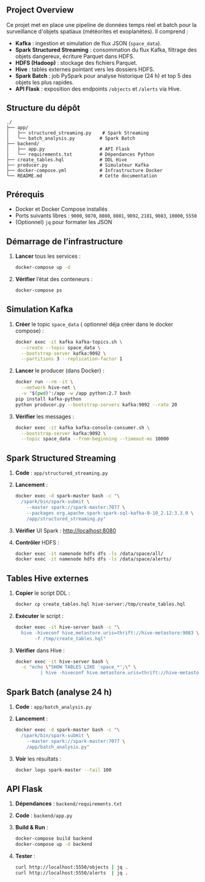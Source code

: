 ## Project Overview

Ce projet met en place une pipeline de données temps réel et batch pour la surveillance d'objets spatiaux (météorites et exoplanètes). Il comprend :

* **Kafka** : ingestion et simulation de flux JSON (`space_data`).
* **Spark Structured Streaming** : consommation du flux Kafka, filtrage des objets dangereux, écriture Parquet dans HDFS.
* **HDFS (Hadoop)** : stockage des fichiers Parquet.
* **Hive** : tables externes pointant vers les dossiers HDFS.
* **Spark Batch** : job PySpark pour analyse historique (24 h) et top 5 des objets les plus rapides.
* **API Flask** : exposition des endpoints `/objects` et `/alerts` via Hive.

## Structure du dépôt

```
./
├── app/
│   ├── structured_streaming.py    # Spark Streaming
│   └── batch_analysis.py         # Spark Batch
├── backend/
│   ├── app.py                    # API Flask
│   └── requirements.txt          # Dépendances Python
├── create_tables.hql             # DDL Hive
├── producer.py                   # Simulateur Kafka
├── docker-compose.yml            # Infrastructure Docker
└── README.md                     # Cette documentation
```

## Prérequis

* Docker et Docker Compose installés
* Ports suivants libres : `9000`, `9870`, `8080`, `8081`, `9092`, `2181`, `9083`, `10000`, `5550`
* (Optionnel) `jq` pour formater les JSON

## Démarrage de l’infrastructure

1. **Lancer** tous les services :

   ```bash
   docker-compose up -d
   ```
2. **Vérifier** l’état des conteneurs :

   ```bash
   docker-compose ps
   ```

## Simulation Kafka

1. **Créer** le topic `space_data` ( optionnel déja créer dans le docker compose) :

   ```bash
   docker exec -it kafka kafka-topics.sh \
     --create --topic space_data \
     --bootstrap-server kafka:9092 \
     --partitions 3 --replication-factor 1
   ```
2. **Lancer** le producer (dans Docker) :

   ```bash
   docker run --rm -it \
     --network hive-net \
     -v "$(pwd)":/app -w /app python:2.7 bash
   pip install kafka-python
   python producer.py --bootstrap-servers kafka:9092 --rate 20
   ```
3. **Vérifier** les messages :

   ```bash
   docker exec -it kafka kafka-console-consumer.sh \
     --bootstrap-server kafka:9092 \
     --topic space_data --from-beginning --timeout-ms 10000
   ```

## Spark Structured Streaming

1. **Code** : `app/structured_streaming.py`
2. **Lancement** :

   ```bash
   docker exec -d spark-master bash -c "\
     /spark/bin/spark-submit \
       --master spark://spark-master:7077 \
       --packages org.apache.spark:spark-sql-kafka-0-10_2.12:3.3.0 \
       /app/structured_streaming.py"
   ```
3. **Vérifier** UI Spark : [http://localhost:8080](http://localhost:8080)
4. **Contrôler** HDFS :

   ```bash
   docker exec -it namenode hdfs dfs -ls /data/space/all/
   docker exec -it namenode hdfs dfs -ls /data/space/alerts/
   ```

## Tables Hive externes

1. **Copier** le script DDL :

   ```bash
   docker cp create_tables.hql hive-server:/tmp/create_tables.hql
   ```
2. **Exécuter** le script :

   ```bash
   docker exec -it hive-server bash -c "\
     hive -hiveconf hive.metastore.uris=thrift://hive-metastore:9083 \
          -f /tmp/create_tables.hql"
   ```
3. **Vérifier** dans Hive :

   ```bash
   docker exec -it hive-server bash \
     -c "echo \"SHOW TABLES LIKE 'space_*';\" \
            | hive -hiveconf hive.metastore.uris=thrift://hive-metastore:9083 -S"
   ```

## Spark Batch (analyse 24 h)

1. **Code** : `app/batch_analysis.py`
2. **Lancement** :

   ```bash
   docker exec -d spark-master bash -c "\
     /spark/bin/spark-submit \
       --master spark://spark-master:7077 \
       /app/batch_analysis.py"
   ```
3. **Voir** les résultats :

   ```bash
   docker logs spark-master --tail 100
   ```

## API Flask

1. **Dépendances** : `backend/requirements.txt`
2. **Code** : `backend/app.py`
3. **Build & Run** :

   ```bash
   docker-compose build backend
   docker-compose up -d backend
   ```
4. **Tester** :

   ```bash
   curl http://localhost:5550/objects | jq .
   curl http://localhost:5550/alerts  | jq .
   ```

